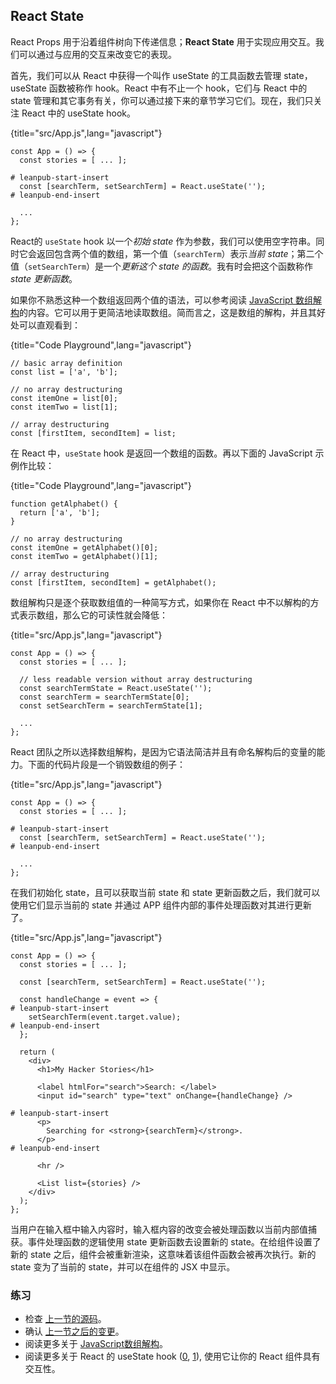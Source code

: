 ## React State

React Props 用于沿着组件树向下传递信息；**React State** 用于实现应用交互。我们可以通过与应用的交互来改变它的表现。

首先，我们可以从 React 中获得一个叫作 useState 的工具函数去管理 state，useState 函数被称作 hook。React 中有不止一个 hook，它们与 React 中的 state 管理和其它事务有关，你可以通过接下来的章节学习它们。现在，我们只关注 React 中的 useState hook。

{title="src/App.js",lang="javascript"}
~~~~~~~
const App = () => {
  const stories = [ ... ];

# leanpub-start-insert
  const [searchTerm, setSearchTerm] = React.useState('');
# leanpub-end-insert

  ...
};
~~~~~~~

React的 `useState` hook 以一个*初始 state* 作为参数，我们可以使用空字符串。同时它会返回包含两个值的数组，第一个值（`searchTerm`）表示*当前 state*；第二个值（`setSearchTerm`）是一个*更新这个 state 的函数*。我有时会把这个函数称作 *state 更新函数*。

如果你不熟悉这种一个数组返回两个值的语法，可以参考阅读 [JavaScript 数组解构](https://developer.mozilla.org/en-US/docs/Web/JavaScript/Reference/Operators/Destructuring_assignment#Array_destructuring)的内容。它可以用于更简洁地读取数组。简而言之，这是数组的解构，并且其好处可以直观看到：


{title="Code Playground",lang="javascript"}
~~~~~~~
// basic array definition
const list = ['a', 'b'];

// no array destructuring
const itemOne = list[0];
const itemTwo = list[1];

// array destructuring
const [firstItem, secondItem] = list;
~~~~~~~

在 React 中，`useState` hook 是返回一个数组的函数。再以下面的 JavaScript 示例作比较：

{title="Code Playground",lang="javascript"}
~~~~~~~
function getAlphabet() {
  return ['a', 'b'];
}

// no array destructuring
const itemOne = getAlphabet()[0];
const itemTwo = getAlphabet()[1];

// array destructuring
const [firstItem, secondItem] = getAlphabet();
~~~~~~~

数组解构只是逐个获取数组值的一种简写方式，如果你在 React 中不以解构的方式表示数组，那么它的可读性就会降低：

{title="src/App.js",lang="javascript"}
~~~~~~~
const App = () => {
  const stories = [ ... ];

  // less readable version without array destructuring
  const searchTermState = React.useState('');
  const searchTerm = searchTermState[0];
  const setSearchTerm = searchTermState[1];

  ...
};
~~~~~~~

React 团队之所以选择数组解构，是因为它语法简洁并且有命名解构后的变量的能力。下面的代码片段是一个销毁数组的例子：

{title="src/App.js",lang="javascript"}
~~~~~~~
const App = () => {
  const stories = [ ... ];

# leanpub-start-insert
  const [searchTerm, setSearchTerm] = React.useState('');
# leanpub-end-insert

  ...
};
~~~~~~~

在我们初始化 state，且可以获取当前 state 和 state 更新函数之后，我们就可以使用它们显示当前的 state 并通过 APP 组件内部的事件处理函数对其进行更新了。

{title="src/App.js",lang="javascript"}
~~~~~~~
const App = () => {
  const stories = [ ... ];

  const [searchTerm, setSearchTerm] = React.useState('');

  const handleChange = event => {
# leanpub-start-insert
    setSearchTerm(event.target.value);
# leanpub-end-insert
  };

  return (
    <div>
      <h1>My Hacker Stories</h1>

      <label htmlFor="search">Search: </label>
      <input id="search" type="text" onChange={handleChange} />

# leanpub-start-insert
      <p>
        Searching for <strong>{searchTerm}</strong>.
      </p>
# leanpub-end-insert

      <hr />

      <List list={stories} />
    </div>
  );
};
~~~~~~~

当用户在输入框中输入内容时，输入框内容的改变会被处理函数以当前内部值捕获。事件处理函数的逻辑使用 state 更新函数去设置新的 state。在给组件设置了新的 state 之后，组件会被重新渲染，这意味着该组件函数会被再次执行。新的 state 变为了当前的 state，并可以在组件的 JSX 中显示。

### 练习

* 检查 [上一节的源码](https://codesandbox.io/s/github/the-road-to-learn-react/hacker-stories/tree/hs/React-State)。
* 确认 [上一节之后的变更](https://github.com/the-road-to-learn-react/hacker-stories/compare/hs/React-Props...hs/React-State?expand=1)。
* 阅读更多关于 [JavaScript数组解构](https://developer.mozilla.org/en-US/docs/Web/JavaScript/Reference/Operators/Destructuring_assignment#Array_destructuring)。
* 阅读更多关于 React 的 useState hook ([0](https://www.robinwieruch.de/react-usestate-hook), [1](https://reactjs.org/docs/hooks-state.html)), 使用它让你的 React 组件具有交互性。
